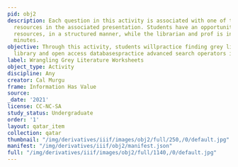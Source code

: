 ```yaml
---
pid: obj2
description: Each question in this activity is associated with one of the featured
  resources in the associated presentation. Students have an opportunity to test out
  resources, in a structured manner, while the librarian and prof is in the classroom. 20
  minutes. 
objective: Through this activity, students willpractice finding grey literature using
  library and open access databasespractice advanced search operators in Google
label: Wrangling Grey Literature Worksheets
object_type: Activity
discipline: Any
creator: Cal Murgu
frame: Information Has Value
source:
_date: '2021'
license: CC-NC-SA
study_status: Undergraduate
order: '1'
layout: qatar_item
collection: qatar
thumbnail: "/img/derivatives/iiif/images/obj2/full/250,/0/default.jpg"
manifest: "/img/derivatives/iiif/obj2/manifest.json"
full: "/img/derivatives/iiif/images/obj2/full/1140,/0/default.jpg"
---
```


